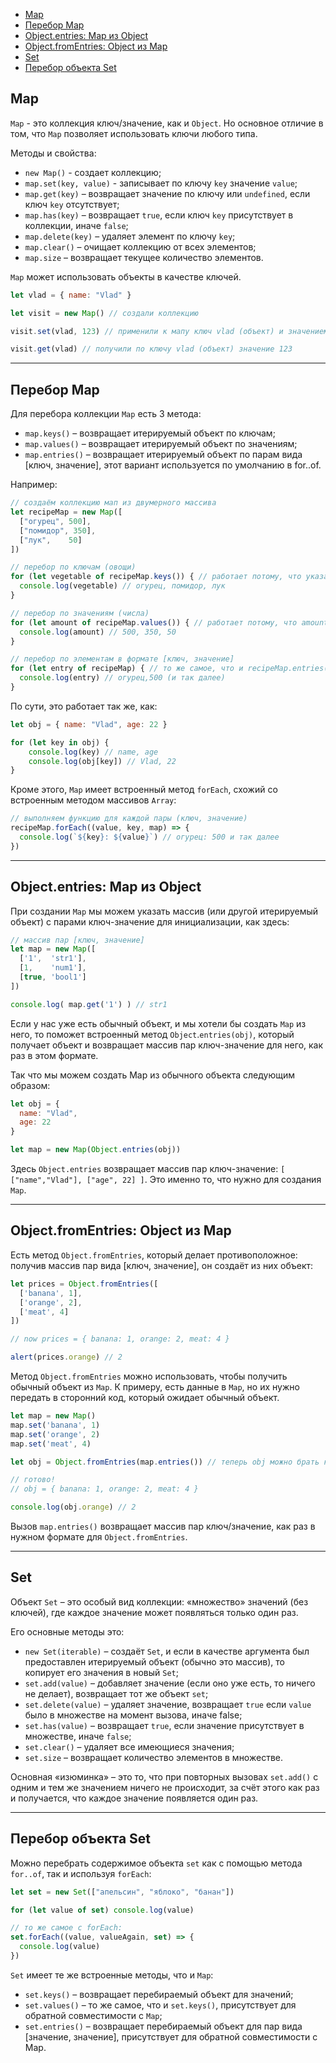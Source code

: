 - [Map](#map)
- [Перебор Map](#перебор-map)
- [Object.entries: Map из Object](#objectentries-map-из-object)
- [Object.fromEntries: Object из Map](#objectfromentries-object-из-map)
- [Set](#set)
- [Перебор объекта Set](#перебор-объекта-set)

## Map

`Map` - это коллекция ключ/значение, как и `Object`. Но основное отличие в том, что `Map` позволяет использовать ключи любого типа.

Методы и свойства:

* `new Map()` - создает коллекцию;
* `map.set(key, value)` - записывает по ключу `key` значение `value`;
* `map.get(key)` – возвращает значение по ключу или `undefined`, если ключ `key` отсутствует;
* `map.has(key)` – возвращает `true`, если ключ `key` присутствует в коллекции, иначе `false`;
* `map.delete(key)` – удаляет элемент по ключу `key`;
* `map.clear()` – очищает коллекцию от всех элементов;
* `map.size` – возвращает текущее количество элементов.

`Map` может использовать объекты в качестве ключей.

```javascript
let vlad = { name: "Vlad" }

let visit = new Map() // создали коллекцию

visit.set(vlad, 123) // применили к мапу ключ vlad (объект) и значением 123

visit.get(vlad) // получили по ключу vlad (объект) значение 123
```
***

## Перебор Map

Для перебора коллекции `Map` есть 3 метода:

* `map.keys()` – возвращает итерируемый объект по ключам;
* `map.values()` – возвращает итерируемый объект по значениям;
* `map.entries()` – возвращает итерируемый объект по парам вида [ключ, значение], этот вариант используется по     умолчанию в for..of.

Например: 

```javascript
// создаём коллекцию мап из двумерного массива
let recipeMap = new Map([
  ["огурец", 500],
  ["помидор", 350],
  ["лук",    50]
]) 

// перебор по ключам (овощи)
for (let vegetable of recipeMap.keys()) { // работает потому, что указали vegetable как ключ (строка)
  console.log(vegetable) // огурец, помидор, лук
}

// перебор по значениям (числа)
for (let amount of recipeMap.values()) { // работает потому, что amount указали как values (числа)
  console.log(amount) // 500, 350, 50
}

// перебор по элементам в формате [ключ, значение]
for (let entry of recipeMap) { // то же самое, что и recipeMap.entries()
  console.log(entry) // огурец,500 (и так далее)
}
```

По сути, это работает так же, как:

```javascript
let obj = { name: "Vlad", age: 22 }

for (let key in obj) {
    console.log(key) // name, age
    console.log(obj[key]) // Vlad, 22
}
```

Кроме этого, `Map` имеет встроенный метод `forEach`, схожий со встроенным методом массивов `Array`:

```javascript
// выполняем функцию для каждой пары (ключ, значение)
recipeMap.forEach((value, key, map) => {
  console.log(`${key}: ${value}`) // огурец: 500 и так далее
})
```

***

## Object.entries: Map из Object

При создании `Map` мы можем указать массив (или другой итерируемый объект) с парами ключ-значение для инициализации, как здесь:

```javascript
// массив пар [ключ, значение]
let map = new Map([
  ['1',  'str1'],
  [1,    'num1'],
  [true, 'bool1']
])

console.log( map.get('1') ) // str1
```

Если у нас уже есть обычный объект, и мы хотели бы создать `Map` из него, то поможет встроенный метод `Object`.`entries(obj)`, который получает объект и возвращает массив пар ключ-значение для него, как раз в этом формате.

Так что мы можем создать Map из обычного объекта следующим образом:

```javascript
let obj = {
  name: "Vlad",
  age: 22
}

let map = new Map(Object.entries(obj))
```

Здесь `Object.entries` возвращает массив пар ключ-значение: `[ ["name","Vlad"], ["age", 22] ]`. Это именно то, что нужно для создания `Map`.
***

## Object.fromEntries: Object из Map

Есть метод `Object.fromEntries`, который делает противоположное: получив массив пар вида [ключ, значение], он создаёт из них объект:

```javascript
let prices = Object.fromEntries([
  ['banana', 1],
  ['orange', 2],
  ['meat', 4]
])

// now prices = { banana: 1, orange: 2, meat: 4 }

alert(prices.orange) // 2
```

Метод `Object.fromEntries` можно использовать, чтобы получить обычный объект из `Map`.
К примеру, есть данные в `Map`, но их нужно передать в сторонний код, который ожидает обычный объект.

```javascript
let map = new Map()
map.set('banana', 1)
map.set('orange', 2)
map.set('meat', 4)

let obj = Object.fromEntries(map.entries()) // теперь obj можно брать как obj.key

// готово!
// obj = { banana: 1, orange: 2, meat: 4 }

console.log(obj.orange) // 2
```

Вызов `map.entries()` возвращает массив пар ключ/значение, как раз в нужном формате для `Object.fromEntries`.
***

## Set

Объект `Set` – это особый вид коллекции: «множество» значений (без ключей), где каждое значение может появляться только один раз.


Его основные методы это:

* `new Set(iterable)` – создаёт `Set`, и если в качестве аргумента был предоставлен итерируемый объект (обычно это массив), то копирует его значения в новый `Set`;
* `set.add(value)` – добавляет значение (если оно уже есть, то ничего не делает), возвращает тот же объект `set`;
* `set.delete(value)` – удаляет значение, возвращает `true` если `value` было в множестве на момент вызова, иначе false;
* `set.has(value)` – возвращает `true`, если значение присутствует в множестве, иначе `false`;
* `set.clear()` – удаляет все имеющиеся значения;
* `set.size` – возвращает количество элементов в множестве.

Основная «изюминка» – это то, что при повторных вызовах `set.add()` с одним и тем же значением ничего не происходит, за счёт этого как раз и получается, что каждое значение появляется один раз.
***

## Перебор объекта Set

Можно перебрать содержимое объекта `set` как с помощью метода `for..of`, так и используя `forEach`:

```javascript
let set = new Set(["апельсин", "яблоко", "банан"])

for (let value of set) console.log(value) 

// то же самое с forEach:
set.forEach((value, valueAgain, set) => {
  console.log(value)
})  
```

`Set` имеет те же встроенные методы, что и `Map`:

* `set.keys()` – возвращает перебираемый объект для значений;
* `set.values()` – то же самое, что и `set.keys()`, присутствует для обратной совместимости с `Map`;
* `set.entries()` – возвращает перебираемый объект для пар вида [значение, значение], присутствует для обратной совместимости с Map.
